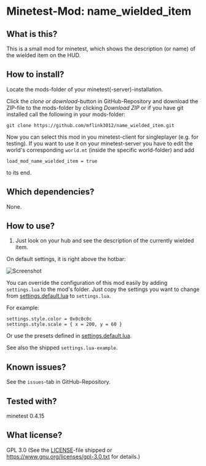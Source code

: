 # Minetest-Mod: name\_wielded\_item

## What is this?

This is a small mod for minetest, which shows the description (or name) of the wielded item on the HUD.

## How to install?

Locate the mods-folder of your minetest(-server)-installation.

Click the *clone or download*-button in GitHub-Repository and download the ZIP-file to the mods-folder by clicking *Download ZIP* or if you have git installed call the following in your mods-folder:
	
	git clone https://github.com/mflink3012/name_wielded_item.git

Now you can select this mod in you minetest-client for singleplayer (e.g. for testing). If you want to use it on your minetest-server you have to edit the world's corresponding ``world.mt`` (inside the specific world-folder) and add

	load_mod_name_wielded_item = true

to its end.

## Which dependencies?

None.

## How to use?

1. Just look on your hub and see the description of the currently wielded item.

On default settings, it is right above the hotbar:

![Screenshot](https://user-images.githubusercontent.com/35023780/34847177-c684e592-f71a-11e7-9c5b-147d8f32d66e.png)

You can override the configuration of this mod easily by adding ``settings.lua`` to the mod's folder. Just copy the settings you want to change from [settings.default.lua](settings.default.lua) to ``settings.lua``.

For example:

	settings.style.color = 0x0c0c0c
	settings.style.scale = { x = 200, y = 60 }

Or use the presets defined in [settings.default.lua](settings.default.lua).

See also the shipped ``settings.lua-example``.

## Known issues?

See the ``issues``-tab in GitHub-Repository.

## Tested with?

minetest 0.4.15

## What license?

GPL 3.0 (See the [LICENSE](LICENSE)-file shipped or <https://www.gnu.org/licenses/gpl-3.0.txt> for details.)
